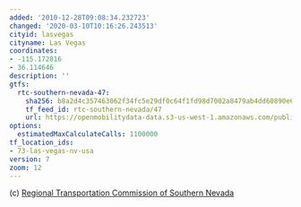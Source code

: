 ```yaml
---
added: '2010-12-28T09:08:34.232723'
changed: '2020-03-10T10:16:26.243513'
cityid: lasvegas
cityname: Las Vegas
coordinates:
- -115.172816
- 36.114646
description: ''
gtfs:
  rtc-southern-nevada-47:
    sha256: b8a2d4c357463062f34fc5e29df0c64f1fd98d7002a8479ab4dd60890e644f94
    tf_feed_id: rtc-southern-nevada/47
    url: https://openmobilitydata-data.s3-us-west-1.amazonaws.com/public/feeds/rtc-southern-nevada/47/20200309/gtfs.zip
options:
  estimatedMaxCalculateCalls: 1100000
tf_location_ids:
- 73-las-vegas-nv-usa
version: 7
zoom: 12
---
```


(c) [Regional Transportation Commission of Southern Nevada](http://www.rtcsnv.com/)
